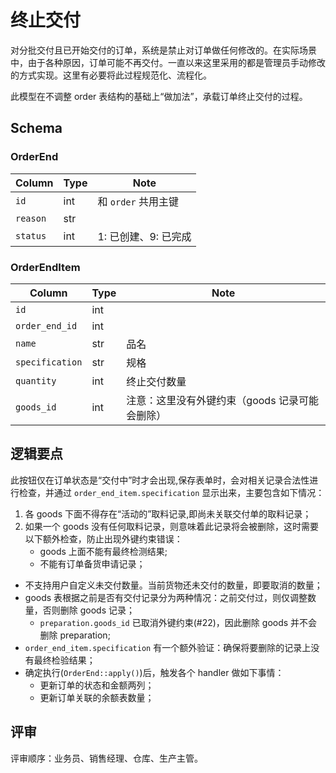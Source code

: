 # 终止交付

对分批交付且已开始交付的订单，系统是禁止对订单做任何修改的。在实际场景中，由于各种原因，订单可能不再交付。一直以来这里采用的都是管理员手动修改的方式实现。这里有必要将此过程规范化、流程化。

此模型在不调整 order 表结构的基础上“做加法”，承载订单终止交付的过程。

Schema
---------------------------------------------------------------------------

### OrderEnd
Column                      | Type  | Note
----------------------------|-------|-------
`id`                        | int   | 和 `order` 共用主键
`reason`                    | str   | 
`status`                    | int   | 1: 已创建、9: 已完成

### OrderEndItem

Column                      | Type  | Note
----------------------------|-------|-------
`id`                        | int   | 
`order_end_id`              | int   | 
`name`                      | str   | 品名
`specification`             | str   | 规格
`quantity`                  | int   | 终止交付数量
`goods_id`                  | int   | 注意：这里没有外键约束（goods 记录可能会删除）


逻辑要点
---------------------------------------------------------------------------

此按钮仅在订单状态是“交付中”时才会出现,保存表单时，会对相关记录合法性进行检查，并通过 `order_end_item.specification` 显示出来，主要包含如下情况：

1. 各 goods 下面不得存在“活动的”取料记录,即尚未关联交付单的取料记录；
2. 如果一个 goods 没有任何取料记录，则意味着此记录将会被删除，这时需要以下额外检查，防止出现外键约束错误：
    - goods 上面不能有最终检测结果;
    - 不能有订单备货申请记录；

- 不支持用户自定义未交付数量。当前货物还未交付的数量，即要取消的数量；
- goods 表根据之前是否有交付记录分为两种情况：之前交付过，则仅调整数量，否则删除 goods 记录；
    - `preparation.goods_id` 已取消外键约束(#22)，因此删除 goods 并不会删除 preparation;
- `order_end_item.specification` 有一个额外验证：确保将要删除的记录上没有最终检验结果；
- 确定执行(`OrderEnd::apply()`)后，触发各个 handler 做如下事情：
    - 更新订单的状态和金额两列；
    - 更新订单关联的余额表数量；

评审
---------------------------------------------------------------------------
评审顺序：业务员、销售经理、仓库、生产主管。
